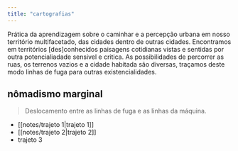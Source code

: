 ```yaml
---
title: "cartografias"
---
```

Prática da aprendizagem sobre o caminhar e a percepção urbana em nosso território multifacetado, das cidades dentro de outras cidades. Encontramos em territórios [des]conhecidos paisagens cotidianas vistas e sentidas por outra potencialiadade sensivel e critica. As possibilidades de percorrer as ruas, os terrenos vazios e a cidade habitada são diversas, traçamos deste modo linhas de fuga para outras existencialidades.  

## nômadismo marginal
> Deslocamento entre as linhas de fuga e as linhas da máquina.

- [[notes/trajeto 1|trajeto 1]]
- [[notes/trajeto 2|trajeto 2]]
- trajeto 3

